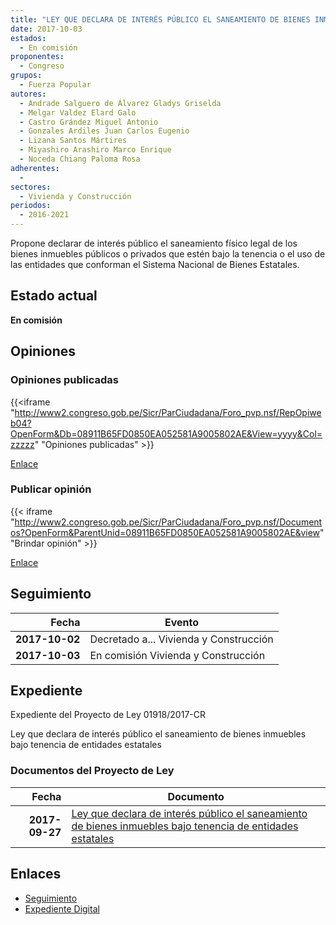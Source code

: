 ```yaml
---
title: "LEY QUE DECLARA DE INTERÉS PÚBLICO EL SANEAMIENTO DE BIENES INMUEBLES BAJO TENENCIA DE ENTIDADES ESTATALES"
date: 2017-10-03
estados: 
  - En comisión
proponentes: 
  - Congreso
grupos: 
  - Fuerza Popular
autores: 
  - Andrade Salguero de Álvarez Gladys Griselda
  - Melgar Valdez Elard Galo
  - Castro Grández Miguel Antonio
  - Gonzales Ardiles Juan Carlos Eugenio
  - Lizana Santos Mártires
  - Miyashiro Arashiro Marco Enrique
  - Noceda Chiang Paloma Rosa
adherentes: 
  - 
sectores: 
  - Vivienda y Construcción
periodos: 
  - 2016-2021
---
```


Propone declarar de interés público el saneamiento físico legal de los bienes inmuebles públicos o privados que estén bajo la tenencia o el uso de las entidades que conforman el Sistema Nacional de Bienes Estatales.


## Estado actual

**En comisión**

## Opiniones

### Opiniones publicadas

{{<iframe "http://www2.congreso.gob.pe/Sicr/ParCiudadana/Foro_pvp.nsf/RepOpiweb04?OpenForm&Db=08911B65FD0850EA052581A9005802AE&View=yyyy&Col=zzzzz" "Opiniones publicadas" >}}

[Enlace](http://www2.congreso.gob.pe/Sicr/ParCiudadana/Foro_pvp.nsf/RepOpiweb04?OpenForm&Db=08911B65FD0850EA052581A9005802AE&View=yyyy&Col=zzzzz)
### Publicar opinión

{{< iframe "http://www2.congreso.gob.pe/Sicr/ParCiudadana/Foro_pvp.nsf/Documentos?OpenForm&ParentUnid=08911B65FD0850EA052581A9005802AE&view" "Brindar opinión" >}}

[Enlace](http://www2.congreso.gob.pe/Sicr/ParCiudadana/Foro_pvp.nsf/Documentos?OpenForm&ParentUnid=08911B65FD0850EA052581A9005802AE&view)

## Seguimiento

| Fecha | Evento |
|------:|--------|
| **2017-10-02** | Decretado a... Vivienda y Construcción|
| **2017-10-03** | En comisión Vivienda y Construcción|


## Expediente

Expediente del Proyecto de Ley 01918/2017-CR

Ley que declara de interés público el saneamiento de bienes inmuebles bajo tenencia de entidades estatales


### Documentos del Proyecto de Ley

| Fecha | Documento |
|------:|--------|
| **2017-09-27** | [Ley que declara de interés público el saneamiento de bienes inmuebles bajo tenencia de entidades estatales](http://www.leyes.congreso.gob.pe/Documentos/2016_2021/Proyectos_de_Ley_y_de_Resoluciones_Legislativas/PL0191820170927..pdf) |

## Enlaces 

- [Seguimiento](http://www2.congreso.gob.pe/Sicr/TraDocEstProc/CLProLey2016.nsf/f7fff46988ca05b1052578e100829cc7/3305ae1e70e3d479052581a8007ce4a0?OpenDocument)
- [Expediente Digital](http://www2.congreso.gob.pe/Sicr/TraDocEstProc/CLProLey2016.nsf/f7fff46988ca05b1052578e100829cc7/3305ae1e70e3d479052581a8007ce4a0?OpenDocument&Click=05257FB7005EB655.eb71d0cf91d8294e05256cdf006b5706/$Body/0.1C6C)
